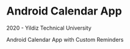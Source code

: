 # Android Calendar App
2020 - Yildiz Technical University

Android Calendar App with Custom Reminders
